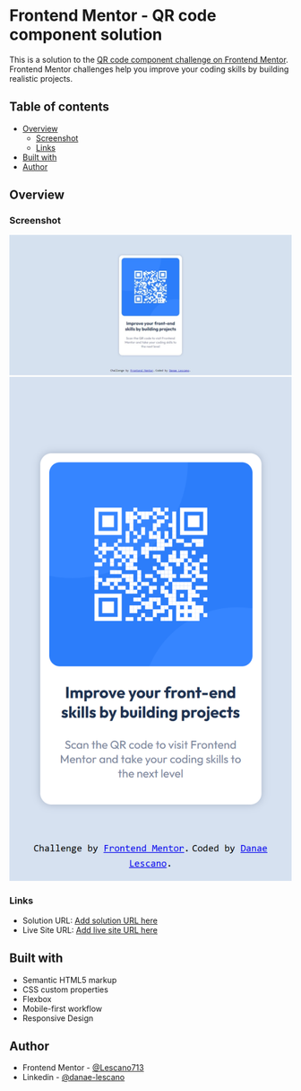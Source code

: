 # Frontend Mentor - QR code component solution

This is a solution to the [QR code component challenge on Frontend Mentor](https://www.frontendmentor.io/challenges/qr-code-component-iux_sIO_H). Frontend Mentor challenges help you improve your coding skills by building realistic projects. 

## Table of contents

- [Overview](#overview)
  - [Screenshot](#screenshot)
  - [Links](#links)
- [Built with](#built-with)
- [Author](#author)


## Overview

### Screenshot

![](./screenshot/desktop.jpeg)
![](./screenshot/mobile-iPhoneSE.png)


### Links

- Solution URL: [Add solution URL here](https://your-solution-url.com)
- Live Site URL: [Add live site URL here](https://your-live-site-url.com)


## Built with

- Semantic HTML5 markup
- CSS custom properties
- Flexbox
- Mobile-first workflow
- Responsive Design


## Author

- Frontend Mentor - [@Lescano713](https://www.frontendmentor.io/profile/Lescano713)
- Linkedin - [@danae-lescano](www.linkedin.com/in/danae-lescano-salvatierra)



